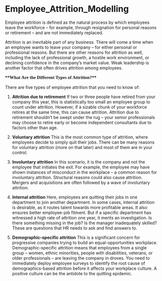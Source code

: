 # Employee_Attrition_Modelling

Employee attrition is defined as the natural process by which employees leave the workforce – for example, through resignation for personal reasons or retirement – and are not immediately replaced.

Attrition is an inevitable part of any business. There will come a time when an employee wants to leave your company – for either personal or professional reasons. But there are other reasons for attrition as well, including the lack of professional growth, a hostile work environment, or declining confidence in the company’s market value. Weak leadership is another factor that often drives attrition among employees.

<p style="font-family:verdana;font-size:15px;font-weight:bold">
**What Are the Different Types of Attrition?**
</p>

There are five types of employee attrition that you need to know of: 
1. **Attrition due to retirement**
  If two or three people have retired from your company this year, this is statistically too small an employee group to count under attrition. However, if a sizable chunk of your workforce retires at the same time, this can cause attrition. Attrition due to retirement shouldn’t be swept under the rug – your senior professionals may choose to retire early or become independent consultants due to factors other than age.
  
2. **Voluntary attrition**
  This is the most common type of attrition, where employees decide to simply quit their jobs. There can be many reasons for voluntary attrition (more on that later) and most of them are in your control.
  
3. **Involuntary attrition**
  In this scenario, it is the company and not the employee that initiates the exit. For example, the employee may have shown instances of misconduct in the workplace – a common reason for involuntary attrition. Structural reasons could also cause attrition. Mergers and acquisitions are often followed by a wave of involuntary attrition.
  
4. **Internal attrition**
  Here, employees are quitting their jobs in one department to join another department. In some cases, internal attrition is desirable, as it routes talent towards more profitable areas. It also ensures better employee-job fitment. But if a specific department has witnessed a high rate of attrition one year, it merits an investigation. Is there something missing in the job? Is the manager inadequately skilled? These are questions that HR needs to ask and find answers to.
  
5. **Demographic-specific attrition**
  This is a significant concern for progressive companies trying to build an equal-opportunities workplace. Demographic-specific attrition means that employees from a single group – women, ethnic minorities, people with disabilities, veterans, or older professionals – are leaving the company in droves. You need to immediately deploy employee surveys to identify the root cause of demographics-based attrition before it affects your workplace culture. A positive culture can be the antidote to the quitting epidemic.
 
